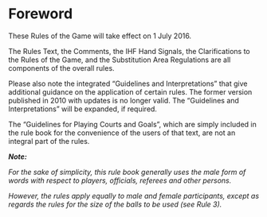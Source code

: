 # Foreword

These Rules of the Game will take effect on 1 July 2016.

The Rules Text, the Comments, the IHF Hand Signals, the Clarifications to the Rules of the
Game, and the Substitution Area Regulations are all components of the overall rules.

Please also note the integrated “Guidelines and Interpretations” that give additional
guidance on the application of certain rules. The former version published in 2010 with
updates is no longer valid. The “Guidelines and Interpretations” will be expanded, if
required.

The “Guidelines for Playing Courts and Goals”, which are simply included in the rule book
for the convenience of the users of that text, are not an integral part of the rules.

***Note:***

*For the sake of simplicity, this rule book generally uses the male form of words with respect
to players, officials, referees and other persons.*

*However, the rules apply equally to male and female participants, except as regards the rules
for the size of the balls to be used (see Rule 3).*

